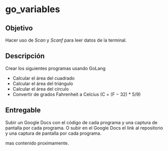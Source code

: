 # go_variables

## Objetivo

Hacer uso de _Scan_ y _Scanf_ para leer datos de la terminal.

## Descripción

Crear los siguientes programas usando GoLang

- Calcular el área del cuadrado
- Calcular el área del triángulo
- Calcular el área del círculo
- Convertir de grados Fahrenheit a Celcius (C = (F − 32) \* 5/9)

## Entregable

Subir un Google Docs con el código de cada programa y una captura de pantalla por cada programa. O subir en el Google Docs el link al repositorio y una captura de pantalla por cada programa.

mas contenido proximamente.
